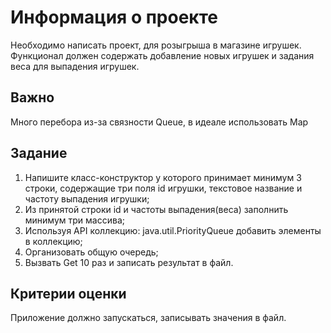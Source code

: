 # Информация о проекте

Необходимо написать проект, для розыгрыша в магазине игрушек. Функционал
должен содержать добавление новых игрушек и задания веса для выпадения
игрушек.

## Важно

Много перебора из-за связности Queue, в идеале использовать Map

## Задание
1) Напишите класс-конструктор у которого принимает минимум 3 строки,
   содержащие три поля id игрушки, текстовое название и частоту выпадения игрушки;
2) Из принятой строки id и частоты выпадения(веса) заполнить минимум три массива;
3) Используя API коллекцию: java.util.PriorityQueue добавить элементы в коллекцию;
4) Организовать общую очередь;
5) Вызвать Get 10 раз и записать результат в файл.

## Критерии оценки
Приложение должно запускаться, записывать значения в файл.